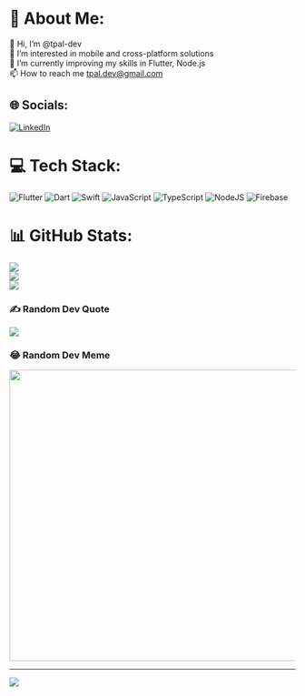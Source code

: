 # 💫 About Me:
👋 Hi, I’m @tpal-dev<br>👀 I’m interested in mobile and cross-platform solutions<br>🌱 I’m currently improving my skills in Flutter, Node.js<br>📫 How to reach me tpal.dev@gmail.com


## 🌐 Socials:
[![LinkedIn](https://img.shields.io/badge/LinkedIn-%230077B5.svg?logo=linkedin&logoColor=white)](https://linkedin.com/in/tomaszpaluszkiewicz) 

# 💻 Tech Stack:
![Flutter](https://img.shields.io/badge/Flutter-%2302569B.svg?style=flat&logo=Flutter&logoColor=white) ![Dart](https://img.shields.io/badge/dart-%230175C2.svg?style=flat&logo=dart&logoColor=white) ![Swift](https://img.shields.io/badge/swift-F54A2A?style=flat&logo=swift&logoColor=white) ![JavaScript](https://img.shields.io/badge/javascript-%23323330.svg?style=flat&logo=javascript&logoColor=%23F7DF1E)  ![TypeScript](https://img.shields.io/badge/typescript-%23007ACC.svg?style=flat&logo=typescript&logoColor=white)  ![NodeJS](https://img.shields.io/badge/node.js-6DA55F?style=flat&logo=node.js&logoColor=white) ![Firebase](https://img.shields.io/badge/firebase-%23039BE5.svg?style=flat&logo=firebase) 
# 📊 GitHub Stats:
![](https://github-readme-stats.vercel.app/api?username=tpal-dev&include_all_commits=true&theme=dark&hide_border=false)<br/>
![](https://github-readme-streak-stats.herokuapp.com/?user=tpal-dev&theme=dark&hide_border=false)<br/>
![](https://github-readme-stats.vercel.app/api/top-langs/?username=tpal-dev&theme=dark&hide_border=false&include_all_commits=true&count_private=true&layout=compact)

### ✍️ Random Dev Quote
![](https://quotes-github-readme.vercel.app/api?type=horizontal&theme=merko)

### 😂 Random Dev Meme
<img src="https://random-memer.herokuapp.com/" width="512px"/>

---
[![](https://visitcount.itsvg.in/api?id=tpal-dev&icon=0&color=1)](https://visitcount.itsvg.in)
